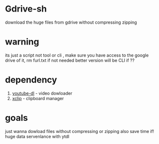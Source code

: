 # Gdrive-sh
download the huge files from gdrive without compressing zipping

# warning 
its just a script not tool or cli , 
make sure you have access to the google drive of it, rm furl.txt if not needed 
better version will be CLI if ?? 

# dependency
1) [youtube-dl](https://github.com/ytdl-org/youtube-dl) - video dowloader 
2) [xclip](https://github.com/astrand/xclip) - clipboard manager 

# goals
just wanna dowload files without compressing or zipping also save time if! huge data servenlance with ytdl
